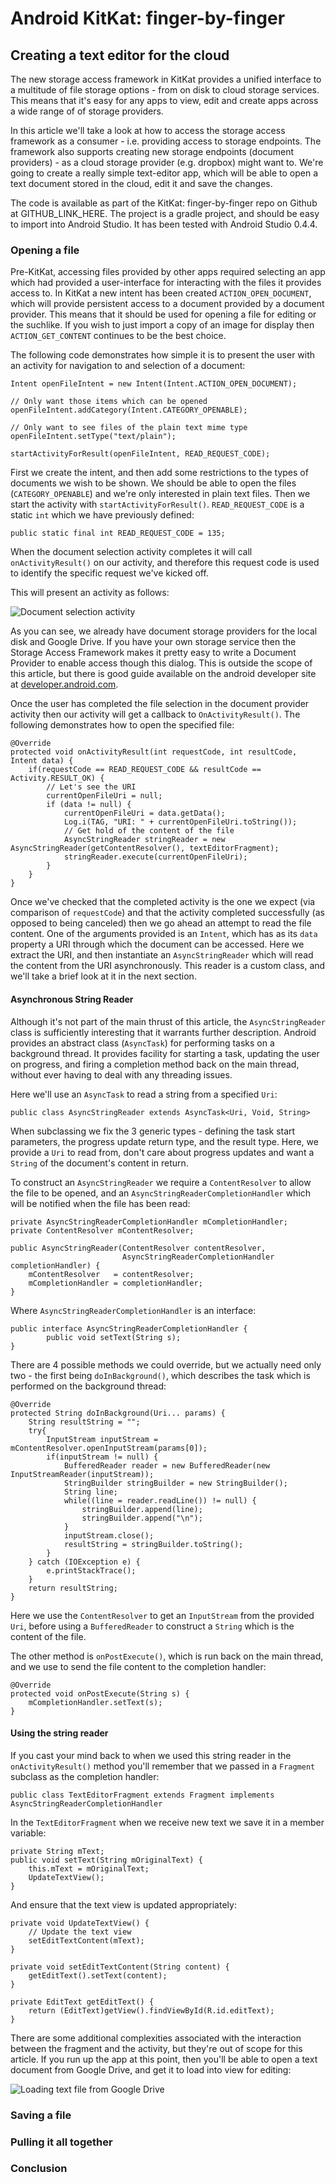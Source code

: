 # Android KitKat: finger-by-finger 

## Creating a text editor for the cloud

The new storage access framework in KitKat provides a unified interface to a
multitude of file storage options - from on disk to cloud storage services. This
means that it's easy for any apps to view, edit and create apps across a wide
range of of storage providers.

In this article we'll take a look at how to access the storage access framework
as a consumer - i.e. providing access to storage endpoints. The framework also
supports creating new storage endpoints (document providers) - as a cloud storage
provider (e.g. dropbox) might want to. We're going to create a really simple
text-editor app, which will be able to open a text document stored in the cloud,
edit it and save the changes.

The code is available as part of the KitKat: finger-by-finger repo on Github at
GITHUB_LINK_HERE. The project is a gradle project, and should be easy to import
into Android Studio. It has been tested with Android Studio 0.4.4.


### Opening a file

Pre-KitKat, accessing files provided by other apps required selecting an app which
had provided a user-interface for interacting with the files it provides access
to. In KitKat a new intent has been created `ACTION_OPEN_DOCUMENT`, which will
provide persistent access to a document provided by a document provider. This means
that it should be used for opening a file for editing or the suchlike. If you wish
to just import a copy of an image for display then `ACTION_GET_CONTENT` continues
to be the best choice.

The following code demonstrates how simple it is to present the user with an
activity for navigation to and selection of a document:

    Intent openFileIntent = new Intent(Intent.ACTION_OPEN_DOCUMENT);

    // Only want those items which can be opened
    openFileIntent.addCategory(Intent.CATEGORY_OPENABLE);

    // Only want to see files of the plain text mime type
    openFileIntent.setType("text/plain");

    startActivityForResult(openFileIntent, READ_REQUEST_CODE);

First we create the intent, and then add some restrictions to the types of
documents we wish to be shown. We should be able to open the files
(`CATEGORY_OPENABLE`) and we're only interested in plain text files. Then we
start the activity with `startActivityForResult()`. `READ_REQUEST_CODE` is a
static `int` which we have previously defined:

    public static final int READ_REQUEST_CODE = 135;

When the document selection activity completes it will call `onActivityResult()`
on our activity, and therefore this request code is used to identify the specific
request we've kicked off.

This will present an activity as follows:

![Document selection activity](img/file_selection.png)

As you can see, we already have document storage providers for the local disk
and Google Drive. If you have your own storage service then the Storage Access
Framework makes it pretty easy to write a Document Provider to enable access
though this dialog. This is outside the scope of this article, but there is 
good guide available on the android developer site at
[developer.android.com](https://developer.android.com/guide/topics/providers/document-provider.html).

Once the user has completed the file selection in the document provider activity
then our activity will get a callback to `OnActivityResult()`. The following
demonstrates how to open the specified file:

    @Override
    protected void onActivityResult(int requestCode, int resultCode, Intent data) {
        if(requestCode == READ_REQUEST_CODE && resultCode == Activity.RESULT_OK) {
            // Let's see the URI
            currentOpenFileUri = null;
            if (data != null) {
                currentOpenFileUri = data.getData();
                Log.i(TAG, "URI: " + currentOpenFileUri.toString());
                // Get hold of the content of the file
                AsyncStringReader stringReader = new AsyncStringReader(getContentResolver(), textEditorFragment);
                stringReader.execute(currentOpenFileUri);
            }
        }
    }

Once we've checked that the completed activity is the one we expect (via comparison
of `requestCode`) and that the activity completed successfully (as opposed to being
canceled) then we go ahead an attempt to read the file content. One of the arguments
provided is an `Intent`, which has as its `data` property a URI through which
the document can be accessed. Here we extract the URI, and then instantiate an
`AsyncStringReader` which will read the content from the URI asynchronously. This
reader is a custom class, and we'll take a brief look at it in the next section.


#### Asynchronous String Reader

Although it's not part of the main thrust of this article, the `AsyncStringReader`
class is sufficiently interesting that it warrants further description. Android
provides an abstract class (`AsyncTask`) for performing tasks on a background
thread. It provides facility for starting a task, updating the user on progress,
and firing a completion method back on the main thread, without ever having to
deal with any threading issues.

Here we'll use an `AsyncTask` to read a string from a specified `Uri`:

    public class AsyncStringReader extends AsyncTask<Uri, Void, String>

When subclassing we fix the 3 generic types - defining the task start parameters,
the progress update return type, and the result type. Here, we provide a `Uri` to
read from, don't care about progress updates and want a `String` of the document's
content in return.

To construct an `AsyncStringReader` we require a `ContentResolver` to allow the
file to be opened, and an `AsyncStringReaderCompletionHandler` which will be
notified when the file has been read:

    private AsyncStringReaderCompletionHandler mCompletionHandler;
    private ContentResolver mContentResolver;

    public AsyncStringReader(ContentResolver contentResolver,
                             AsyncStringReaderCompletionHandler completionHandler) {
        mContentResolver   = contentResolver;
        mCompletionHandler = completionHandler;
    }

Where `AsyncStringReaderCompletionHandler` is an interface:

    public interface AsyncStringReaderCompletionHandler {
            public void setText(String s);
    }

There are 4 possible methods we could override, but we actually need only two - 
the first being `doInBackground()`, which describes the task which is performed
on the background thread:

    @Override
    protected String doInBackground(Uri... params) {
        String resultString = "";
        try{
            InputStream inputStream = mContentResolver.openInputStream(params[0]);
            if(inputStream != null) {
                BufferedReader reader = new BufferedReader(new InputStreamReader(inputStream));
                StringBuilder stringBuilder = new StringBuilder();
                String line;
                while((line = reader.readLine()) != null) {
                    stringBuilder.append(line);
                    stringBuilder.append("\n");
                }
                inputStream.close();
                resultString = stringBuilder.toString();
            }
        } catch (IOException e) {
            e.printStackTrace();
        }
        return resultString;
    }

Here we use the `ContentResolver` to get an `InputStream` from the provided `Uri`,
before using a `BufferedReader` to construct a `String` which is the content of
the file.

The other method is `onPostExecute()`, which is run back on the main thread, and
we use to send the file content to the completion handler:

    @Override
    protected void onPostExecute(String s) {
        mCompletionHandler.setText(s);
    }

#### Using the string reader

If you cast your mind back to when we used this string reader in the `onActivityResult()`
method you'll remember that we passed in a `Fragment` subclass as the completion
handler:

    public class TextEditorFragment extends Fragment implements AsyncStringReaderCompletionHandler

In the `TextEditorFragment` when we receive new text we save it in a member variable:

    private String mText;
    public void setText(String mOriginalText) {
        this.mText = mOriginalText;
        UpdateTextView();
    }

And ensure that the text view is updated appropriately:

    private void UpdateTextView() {
        // Update the text view
        setEditTextContent(mText);
    }

    private void setEditTextContent(String content) {
        getEditText().setText(content);
    }

    private EditText getEditText() {
        return (EditText)getView().findViewById(R.id.editText);
    }

There are some additional complexities associated with the interaction between
the fragment and the activity, but they're out of scope for this article. If you
run up the app at this point, then you'll be able to open a text document from
Google Drive, and get it to load into view for editing:

![Loading text file from Google Drive](img/text_edit_before.png)


### Saving a file


### Pulling it all together



### Conclusion
